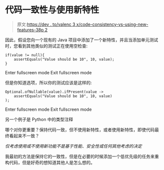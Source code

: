 # 代码一致性与使用新特性

> 原文:[https://dev . to/valenc 3 x/code-consistency-vs-using-new-features-38p 2](https://dev.to/valenc3x/code-consistency-vs-using-new-features-38p2)

因此，假设您向一个现有的 Java 项目中添加了一个新特性，并且当添加单元测试时，您看到其他类似的测试正在使用空检查:

```
if(value != null){
    assertEquals("Value should be 10", 10, value);
} 
```

Enter fullscreen mode Exit fullscreen mode

但是你知道选项，所以你的测试应该是这样的:

```
Optional.ofNullable(value).ifPresent(value ->
    assertEquals("Value should be 10", 10, value)
); 
```

Enter fullscreen mode Exit fullscreen mode

另一个例子是 Python 中的类型注释

哪个对你更重要？保持代码一致，但不使用新特性，或者使用新特性，即使代码最终看起来不一致？

*仅考虑使用或不使用新功能不是基于性能、安全性或任何其他考虑的决定*

我最初的方法是保持它的一致性，但是在必要的时候添加一个低优先级的任务来重构代码，但是好奇的想知道其他人是怎么想的。